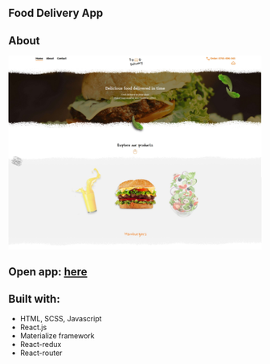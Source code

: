 ## Food Delivery App

## About

![alt text](https://raw.githubusercontent.com/SIonut0122/fooddelivery/gh-pages/static/media/bg_github.jpg)

## Open app: [here](https://sionut0122.github.io/fooddelivery/)

## Built with:

- HTML, SCSS, Javascript
- React.js
- Materialize framework
- React-redux
- React-router

